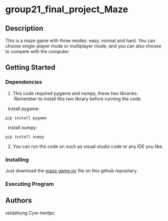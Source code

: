 # group21_final_project_Maze

## Description
This is a maze game with three modes: easy, normal and hard. You can choose single-player mode or multiplayer mode, and you can also choose to compete with the computer.

## Getting Started

### Dependencies
1. This code required pygame and numpy, these two libraries.
  <br /> &nbsp;Remember to install this two library before running the code.</br >

  &nbsp; install pygame:
  ```
  pip install pygame
  ```
  
  &nbsp; install numpy:
  ```
  pip install numpy
  ```

2. You can run the code on such as visual studio code or any IDE you like.

### Installing
Just download the [maze game.py](https://github.com/veldahung/group21_project/blob/5539d27e94912264d3431e44089ccc48b72e0597/maze%20game.py) file on this github repositary.

### Executing Program

## Authors
veldahung
Cyw-twntpc


